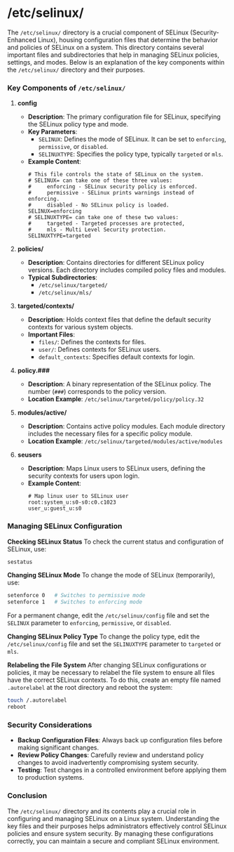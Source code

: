 # /etc/selinux/

The `/etc/selinux/` directory is a crucial component of SELinux (Security-Enhanced Linux), housing configuration files that determine the behavior and policies of SELinux on a system. This directory contains several important files and subdirectories that help in managing SELinux policies, settings, and modes. Below is an explanation of the key components within the `/etc/selinux/` directory and their purposes.

### Key Components of `/etc/selinux/`

1. **config**
   - **Description**: The primary configuration file for SELinux, specifying the SELinux policy type and mode.
   - **Key Parameters**:
     - `SELINUX`: Defines the mode of SELinux. It can be set to `enforcing`, `permissive`, or `disabled`.
     - `SELINUXTYPE`: Specifies the policy type, typically `targeted` or `mls`.
   - **Example Content**:
     ```plaintext
     # This file controls the state of SELinux on the system.
     # SELINUX= can take one of these three values:
     #     enforcing - SELinux security policy is enforced.
     #     permissive - SELinux prints warnings instead of enforcing.
     #     disabled - No SELinux policy is loaded.
     SELINUX=enforcing
     # SELINUXTYPE= can take one of these two values:
     #     targeted - Targeted processes are protected,
     #     mls - Multi Level Security protection.
     SELINUXTYPE=targeted
     ```

2. **policies/**
   - **Description**: Contains directories for different SELinux policy versions. Each directory includes compiled policy files and modules.
   - **Typical Subdirectories**:
     - `/etc/selinux/targeted/`
     - `/etc/selinux/mls/`

3. **targeted/contexts/**
   - **Description**: Holds context files that define the default security contexts for various system objects.
   - **Important Files**:
     - `files/`: Defines the contexts for files.
     - `user/`: Defines contexts for SELinux users.
     - `default_contexts`: Specifies default contexts for login.

4. **policy.###**
   - **Description**: A binary representation of the SELinux policy. The number (`###`) corresponds to the policy version.
   - **Location Example**: `/etc/selinux/targeted/policy/policy.32`

5. **modules/active/**
   - **Description**: Contains active policy modules. Each module directory includes the necessary files for a specific policy module.
   - **Location Example**: `/etc/selinux/targeted/modules/active/modules`

6. **seusers**
   - **Description**: Maps Linux users to SELinux users, defining the security contexts for users upon login.
   - **Example Content**:
     ```plaintext
     # Map linux user to SELinux user
     root:system_u:s0-s0:c0.c1023
     user_u:guest_u:s0
     ```

### Managing SELinux Configuration

**Checking SELinux Status**
To check the current status and configuration of SELinux, use:
```bash
sestatus
```

**Changing SELinux Mode**
To change the mode of SELinux (temporarily), use:
```bash
setenforce 0   # Switches to permissive mode
setenforce 1   # Switches to enforcing mode
```

For a permanent change, edit the `/etc/selinux/config` file and set the `SELINUX` parameter to `enforcing`, `permissive`, or `disabled`.

**Changing SELinux Policy Type**
To change the policy type, edit the `/etc/selinux/config` file and set the `SELINUXTYPE` parameter to `targeted` or `mls`.

**Relabeling the File System**
After changing SELinux configurations or policies, it may be necessary to relabel the file system to ensure all files have the correct SELinux contexts. To do this, create an empty file named `.autorelabel` at the root directory and reboot the system:
```bash
touch /.autorelabel
reboot
```

### Security Considerations

- **Backup Configuration Files**: Always back up configuration files before making significant changes.
- **Review Policy Changes**: Carefully review and understand policy changes to avoid inadvertently compromising system security.
- **Testing**: Test changes in a controlled environment before applying them to production systems.

### Conclusion

The `/etc/selinux/` directory and its contents play a crucial role in configuring and managing SELinux on a Linux system. Understanding the key files and their purposes helps administrators effectively control SELinux policies and ensure system security. By managing these configurations correctly, you can maintain a secure and compliant SELinux environment.
